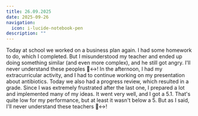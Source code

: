 ```yaml
---
title: 26.09.2025
date: 2025-09-26
navigation:
  icon: i-lucide-notebook-pen
description: ""
---
```


Today at school we worked on a business plan again. I had some homework to do, which I completed. But I misunderstood my teacher and ended up doing something similar (and even more complex), and he still got angry. I'll never understand these peoples 🙂‍↔️! In the afternoon, I had my extracurricular activity, and I had to continue working on my presentation about antibiotics. Today we also had a progress review, which resulted in a grade. Since I was extremely frustrated after the last one, I prepared a lot and implemented many of my ideas. It went very well, and I got a 5.1. That's quite low for my performance, but at least it wasn't below a 5. But as I said, I'll never understand these teachers 🙂‍↔️!